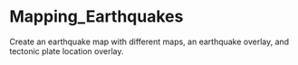 # Mapping_Earthquakes

Create an earthquake map with different maps, an earthquake overlay, and tectonic plate location overlay.

